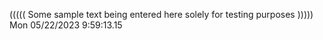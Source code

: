 ((((( Some sample text being entered here solely for testing purposes ))))) Mon 05/22/2023  9:59:13.15

